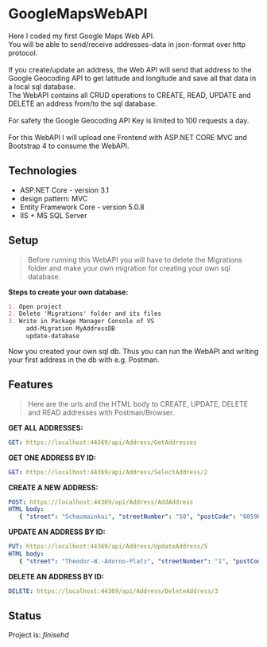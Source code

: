 # GoogleMapsWebAPI

Here I coded my first Google Maps Web API.  
You will be able to send/receive addresses-data in json-format over http protocol.  
<br/>If you create/update an address, the Web API will send that address to the Google Geocoding API to get latitude and longitude and save all that data in a  local sql database.  
The WebAPI contains all CRUD operations to CREATE, READ, UPDATE and DELETE an address from/to the sql database.  
<br/>For safety the Google Geocoding API Key is limited to 100 requests a day.  
<br/>For this WebAPI I will upload one Frontend with ASP.NET CORE MVC and Bootstrap 4 to consume the WebAPI. 

## Technologies
* ASP.NET Core - version 3.1
* design pattern: MVC 
* Entity Framework Core - version 5.0.8
* IIS + MS SQL Server

## Setup
> Before running this WebAPI you will have to delete the Migrations folder and make your own migration for creating your own sql database.

__Steps to create your own database:__
```markdown
1. Open project
2. Delete 'Migrations' folder and its files
3. Write in Package Manager Console of VS
     add-Migration MyAddressDB 
     update-database 
```
 

Now you created your own sql db. Thus you can run the WebAPI and writing your first address in the db with e.g. Postman.

## Features
> Here are the urls and the HTML body to CREATE, UPDATE, DELETE and READ addresses with Postman/Browser.

__GET ALL ADDRESSES:__
```yml
GET: https://localhost:44369/api/Address/GetAddresses
```

__GET ONE ADDRESS BY ID:__
```yml
GET: https://localhost:44369/api/Address/SelectAddress/2
```

__CREATE A NEW ADDRESS:__
```yml
POST: https://localhost:44369/api/Address/AddAddress  
HTML body:  
   { "street": "Schaumainkai", "streetNumber": "50", "postCode": "60596", "city":"Frankfurt am Main", "country": "Deutschland" }
```

__UPDATE AN ADDRESS BY ID:__
```yml
PUT: https://localhost:44369/api/Address/UpdateAddress/5  
HTML body: 
   { "street": "Theodor-W.-Adorno-Platz", "streetNumber": "1", "postCode": "60323", "city": "Frankfurt", "country": "Deutschland" }
```

__DELETE AN ADDRESS BY ID:__
```yml
DELETE: https://localhost:44369/api/Address/DeleteAddress/3
```

## Status
Project is: _finisehd_